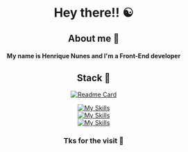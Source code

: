 <div align="center">
 
# Hey there!! ☯️
## About me 👀

#### My name is Henrique Nunes and I'm a Front-End developer

## Stack 🚀

[![Readme Card](https://github-readme-stats.vercel.app/api/top-langs/?username=hnunezz&layout=compact&langs_count=7&theme=dark&show_icons=true&bg_color=0d1117&hide_border=true)](https://github.com/hnunezz) 
 
[![My Skills](https://skillicons.dev/icons?i=angular,react,js,ts,vscode)](https://github.com/hnunezz) <br>
[![My Skills](https://skillicons.dev/icons?i=html,css,tailwind,sass)](https://github.com/hnunezz) <br>
[![My Skills](https://skillicons.dev/icons?i=spring,java,nodejs)](https://github.com/hnunezz)

### Tks for the visit 👋
</div>
